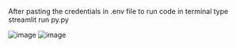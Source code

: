 
After pasting the credentials in .env file to run code in terminal type streamlit run py.py

![image](https://github.com/user-attachments/assets/abe27323-8ab7-4246-85a7-02d98dd0d877)
![image](https://github.com/user-attachments/assets/6229235b-0261-43bf-85cd-b3a7361bc3c6)

